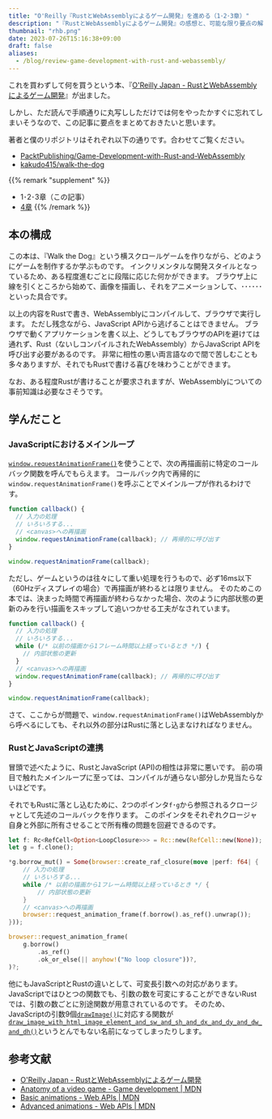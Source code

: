 ```yaml
---
title: "O'Reilly『RustとWebAssemblyによるゲーム開発』を進める（1･2･3章）"
description: "『RustとWebAssemblyによるゲーム開発』の感想と、可能な限り要点の解説も試みる"
thumbnail: "rhb.png"
date: 2023-07-26T15:16:38+09:00
draft: false
aliases:
  - /blog/review-game-development-with-rust-and-webassembly/
---
```


これを買わずして何を買うという本、『[O'Reilly Japan - RustとWebAssemblyによるゲーム開発](https://www.oreilly.co.jp/books/9784814400393/)』が出ました。

しかし、ただ読んで手順通りに丸写ししただけでは何をやったかすぐに忘れてしまいそうなので、この記事に要点をまとめておきたいと思います。

著者と僕のリポジトリはそれぞれ以下の通りです。合わせてご覧ください。

- [PacktPublishing/Game-Development-with-Rust-and-WebAssembly](https://github.com/PacktPublishing/Game-Development-with-Rust-and-WebAssembly)
- [kakudo415/walk-the-dog](https://github.com/kakudo415/walk-the-dog)

{{% remark "supplement" %}}
- 1･2･3章（この記事）
- [4章](/blog/game-dev-with-rust-and-wasm-notes-4/)
{{% /remark %}}

## 本の構成

この本は、『Walk the Dog』という横スクロールゲームを作りながら、どのようにゲームを制作するか学ぶものです。
インクリメンタルな開発スタイルとなっているため、ある程度進むごとに段階に応じた何かができます。
ブラウザ上に線を引くところから始めて、画像を描画し、それをアニメーションして、･･････といった具合です。

以上の内容をRustで書き、WebAssemblyにコンパイルして、ブラウザで実行します。
ただし残念ながら、JavaScript APIから逃げることはできません。
ブラウザで動くアプリケーションを書く以上、どうしてもブラウザのAPIを避けては通れず、Rust（ないしコンパイルされたWebAssembly）からJavaScript APIを呼び出す必要があるのです。
非常に相性の悪い両言語なので間で苦しむことも多々ありますが、それでもRustで書ける喜びを味わうことができます。

なお、ある程度Rustが書けることが要求されますが、WebAssemblyについての事前知識は必要なさそうです。

## 学んだこと

### JavaScriptにおけるメインループ

[`window.requestAnimationFrame()`](https://developer.mozilla.org/en-US/docs/Web/API/window/requestAnimationFrame)を使うことで、次の再描画前に特定のコールバック関数を呼んでもらえます。
コールバック内で再帰的に`window.requestAnimationFrame()`を呼ぶことでメインループが作れるわけです。

```js
function callback() {
  // 入力の処理
  // いろいろする...
  // <canvas>への再描画
  window.requestAnimationFrame(callback); // 再帰的に呼び出す
}

window.requestAnimationFrame(callback);
```

ただし、ゲームというのは往々にして重い処理を行うもので、必ず16ms以下（60Hzディスプレイの場合）で再描画が終わるとは限りません。
そのためこの本では、決まった時間で再描画が終わらなかった場合、次のように内部状態の更新のみを行い描画をスキップして追いつかせる工夫がなされています。

```js
function callback() {
  // 入力の処理
  // いろいろする...
  while (/* 以前の描画から1フレーム時間以上経っているとき */) {
    // 内部状態の更新
  }
  // <canvas>への再描画
  window.requestAnimationFrame(callback); // 再帰的に呼び出す
}

window.requestAnimationFrame(callback);
```

さて、ここからが問題で、`window.requestAnimationFrame()`はWebAssemblyから呼べるにしても、それ以外の部分はRustに落とし込まなければなりません。

### RustとJavaScriptの連携

冒頭で述べたように、RustとJavaScript (API)の相性は非常に悪いです。
前の項目で触れたメインループに至っては、コンパイルが通らない部分しか見当たらないほどです。

それでもRustに落とし込むために、2つのポインタ`f`･`g`から参照されるクロージャとして先述のコールバックを作ります。
このポインタをそれぞれクロージャ自身と外部に所有させることで所有権の問題を回避できるのです。

```rust
let f: Rc<RefCell<Option<LoopClosure>>> = Rc::new(RefCell::new(None));
let g = f.clone();

*g.borrow_mut() = Some(browser::create_raf_closure(move |perf: f64| {
    // 入力の処理
    // いろいろする...
    while /* 以前の描画から1フレーム時間以上経っているとき */ {
        // 内部状態の更新
    }
    // <canvas>への再描画
    browser::request_animation_frame(f.borrow().as_ref().unwrap());
}));

browser::request_animation_frame(
    g.borrow()
        .as_ref()
        .ok_or_else(|| anyhow!("No loop closure"))?,
)?;
```

他にもJavaScriptとRustの違いとして、可変長引数への対応があります。
JavaScriptではひとつの関数でも、引数の数を可変にすることができないRustでは、引数の数ごとに別途関数が用意されているのです。
そのため、JavaScriptの引数9個[`drawImage()`](https://developer.mozilla.org/en-US/docs/Web/API/CanvasRenderingContext2D/drawImage)に対応する関数が[`draw_image_with_html_image_element_and_sw_and_sh_and_dx_and_dy_and_dw_and_dh()`](https://rustwasm.github.io/wasm-bindgen/api/web_sys/struct.CanvasRenderingContext2d.html)というとんでもない名前になってしまったりします。

## 参考文献

- [O'Reilly Japan - RustとWebAssemblyによるゲーム開発](https://www.oreilly.co.jp/books/9784814400393/)
- [Anatomy of a video game - Game development | MDN](https://developer.mozilla.org/en-US/docs/Games/Anatomy)
- [Basic animations - Web APIs | MDN](https://developer.mozilla.org/en-US/docs/Web/API/Canvas_API/Tutorial/Basic_animations)
- [Advanced animations - Web APIs | MDN](https://developer.mozilla.org/en-US/docs/Web/API/Canvas_API/Tutorial/Advanced_animations)
